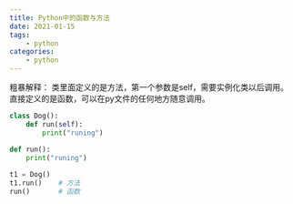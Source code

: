 ```yaml
---
title: Python中的函数与方法
date: 2021-01-15
tags:
    - python
categories:
    - python
---
```


粗暴解释：
类里面定义的是方法，第一个参数是self，需要实例化类以后调用。
直接定义的是函数，可以在py文件的任何地方随意调用。

```python
class Dog():
    def run(self):
        print("runing")

def run():
    print("runing")
    
t1 = Dog()
t1.run()    # 方法
run()       # 函数
```